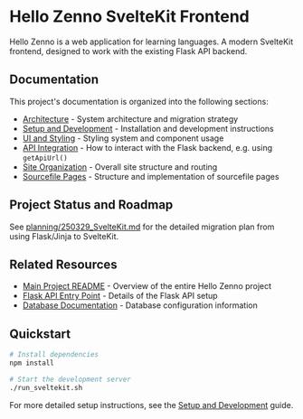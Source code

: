 # Hello Zenno SvelteKit Frontend

Hello Zenno is a web application for learning languages. A modern SvelteKit frontend, designed to work with the existing Flask API backend.

## Documentation

This project's documentation is organized into the following sections:

- [Architecture](./docs/SVELTEKIT_ARCHITECTURE.md) - System architecture and migration strategy
- [Setup and Development](./docs/SETUP.md) - Installation and development instructions
- [UI and Styling](./docs/STYLING.md) - Styling system and component usage
- [API Integration](./docs/FLASK_API_INTEGRATION.md) - How to interact with the Flask backend, e.g. using `getApiUrl()`
- [Site Organization](./docs/SITE_ORGANISATION.md) - Overall site structure and routing
- [Sourcefile Pages](./docs/SOURCEFILE_PAGES.md) - Structure and implementation of sourcefile pages

## Project Status and Roadmap

See [planning/250329_SvelteKit.md](../planning/250329_SvelteKit.md) for the detailed migration plan from using Flask/Jinja to SvelteKit.

## Related Resources

- [Main Project README](../README.md) - Overview of the entire Hello Zenno project
- [Flask API Entry Point](../api/index.py) - Details of the Flask API setup
- [Database Documentation](../docs/DATABASE.md) - Database configuration information

## Quickstart

```bash
# Install dependencies
npm install

# Start the development server
./run_sveltekit.sh
```

For more detailed setup instructions, see the [Setup and Development](./docs/SETUP.md) guide.
